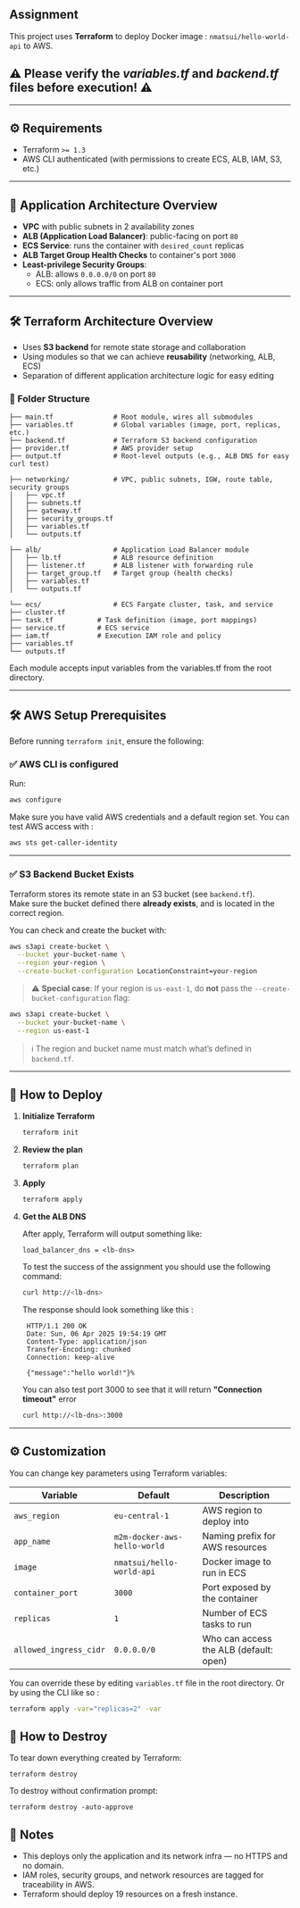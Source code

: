 ## Assignment

This project uses **Terraform** to deploy Docker image : `nmatsui/hello-world-api` to AWS.

## ⚠️ Please verify the ***variables.tf*** and ***backend.tf*** files before execution! ⚠️

---

## ⚙️ Requirements

- Terraform `>= 1.3`
- AWS CLI authenticated (with permissions to create ECS, ALB, IAM, S3, etc.)

---

## 📐 Application Architecture Overview

- **VPC** with public subnets in 2 availability zones
- **ALB (Application Load Balancer)**: public-facing on port `80`
- **ECS Service**: runs the container with `desired_count` replicas
- **ALB Target Group Health Checks** to container's port `3000`
- **Least-privilege Security Groups**:
    - ALB: allows `0.0.0.0/0` on port `80`
    - ECS: only allows traffic from ALB on container port

---

## 🛠️ Terraform Architecture Overview

- Uses **S3 backend** for remote state storage and collaboration
- Using modules so that we can achieve **reusability** (networking, ALB, ECS)
- Separation of different application architecture logic for easy editing

### 📁 Folder Structure

```hcl
├── main.tf               # Root module, wires all submodules
├── variables.tf          # Global variables (image, port, replicas, etc.)
├── backend.tf            # Terraform S3 backend configuration
├── provider.tf           # AWS provider setup
├── output.tf             # Root-level outputs (e.g., ALB DNS for easy curl test)

├── networking/           # VPC, public subnets, IGW, route table, security groups
│   ├── vpc.tf
│   ├── subnets.tf
│   ├── gateway.tf
│   ├── security_groups.tf
│   ├── variables.tf
│   └── outputs.tf

├── alb/                  # Application Load Balancer module
│   ├── lb.tf             # ALB resource definition
│   ├── listener.tf       # ALB listener with forwarding rule
│   ├── target_group.tf   # Target group (health checks)
│   ├── variables.tf
│   └── outputs.tf

└── ecs/                  # ECS Fargate cluster, task, and service
├── cluster.tf
├── task.tf           # Task definition (image, port mappings)
├── service.tf        # ECS service
├── iam.tf            # Execution IAM role and policy
├── variables.tf
└── outputs.tf
```
Each module accepts input variables from the variables.tf from the root directory.

---

## 🛠️ AWS Setup Prerequisites

Before running `terraform init`, ensure the following:

### ✅ AWS CLI is configured

Run:

```bash
aws configure
```

Make sure you have valid AWS credentials and a default region set. You can test AWS access with : 

```bash
aws sts get-caller-identity
```

---

### ✅ S3 Backend Bucket Exists

Terraform stores its remote state in an S3 bucket (see `backend.tf`).  
Make sure the bucket defined there **already exists**, and is located in the correct region.

You can check and create the bucket with:

```bash
aws s3api create-bucket \
  --bucket your-bucket-name \
  --region your-region \
  --create-bucket-configuration LocationConstraint=your-region
```

> ⚠️ **Special case**: If your region is `us-east-1`, do **not** pass the `--create-bucket-configuration` flag:
```bash
aws s3api create-bucket \
  --bucket your-bucket-name \
  --region us-east-1
```

> ℹ️ The region and bucket name must match what’s defined in `backend.tf`.


---

## 🚀 How to Deploy

1. **Initialize Terraform**

    ```bash
    terraform init
    ```

2. **Review the plan**

    ```bash
    terraform plan
    ```

3. **Apply**

    ```bash
    terraform apply
    ```

4. **Get the ALB DNS**

   After apply, Terraform will output something like:

    ```
    load_balancer_dns = <lb-dns>
    ```

   To test the success of the assignment you should use the following command:
    ```bash
    curl http://<lb-dns>
    ```
   The response should look something like this : 
   ```
    HTTP/1.1 200 OK
    Date: Sun, 06 Apr 2025 19:54:19 GMT
    Content-Type: application/json
    Transfer-Encoding: chunked
    Connection: keep-alive
    
    {"message":"hello world!"}%
   ```
   You can also test port 3000 to see that it will return **"Connection timeout"** error
   ```bash
   curl http://<lb-dns>:3000
   ```

---

## ⚙️ Customization

You can change key parameters using Terraform variables:

| Variable               | Default                        | Description                             |
|------------------------|--------------------------------|-----------------------------------------|
| `aws_region`           | `eu-central-1`                 | AWS region to deploy into               |
| `app_name`             | `m2m-docker-aws-hello-world`   | Naming prefix for AWS resources         |
| `image`                | `nmatsui/hello-world-api`      | Docker image to run in ECS              |
| `container_port`       | `3000`                         | Port exposed by the container           |
| `replicas`             | `1`                            | Number of ECS tasks to run              |
| `allowed_ingress_cidr` | `0.0.0.0/0`                    | Who can access the ALB (default: open)  |

You can override these by editing `variables.tf` file in the root directory. Or by using the CLI like so :

```bash
terraform apply -var="replicas=2" -var
```

## 🧹 How to Destroy

To tear down everything created by Terraform:
```
terraform destroy
```
To destroy without confirmation prompt:
```
terraform destroy -auto-approve
```

## 📓 Notes
- This deploys only the application and its network infra — no HTTPS and no domain.
- IAM roles, security groups, and network resources are tagged for traceability in AWS.
- Terraform should deploy 19 resources on a fresh instance.
